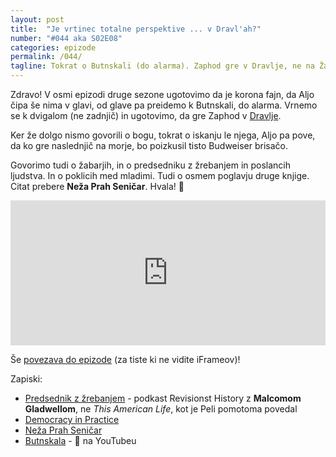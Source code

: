 ```yaml
---
layout: post
title:  "Je vrtinec totalne perspektive ... v Dravl'ah?"
number: "#044 aka S02E08"
categories: epizode
permalink: /044/
tagline: Tokrat o Butnskali (do alarma). Zaphod gre v Dravlje, ne na Žabsvet B. Tudi o dvigalih in bogu. Tudi o žabarjih in novem modelu predsedniških volitev z žrebanjem. Citat prebere Neža Prah Seničar. 
---
```


Zdravo! V osmi epizodi druge sezone ugotovimo da je korona fajn, da Aljo čipa še nima v glavi, od glave pa preidemo k Butnskali, do alarma. Vrnemo se k dvigalom (ne zadnjič) in ugotovimo, da gre Zaphod v [Dravlje](https://en.wikipedia.org/wiki/Dravlje). 

Ker že dolgo nismo govorili o bogu, tokrat o iskanju le njega, Aljo pa pove, da ko gre naslednjič na morje, bo poizkusil tisto Budweiser brisačo. 

Govorimo tudi o žabarjih, in o predsedniku z žrebanjem in poslancih ljudstva. In o poklicih med mladimi. Tudi o osmem poglavju druge knjige. Citat prebere **Neža Prah Seničar**. Hvala! 🙏 

<iframe src="https://open.spotify.com/embed-podcast/episode/0Y8GKvLTPK6oYyvjZSQhf3" width="100%" height="232" frameborder="0" allowtransparency="true" allow="encrypted-media"></iframe>

Še [povezava do epizode](https://apple.co/3u4ef9C) (za tiste ki ne vidite iFrameov)!

Zapiski:
- [Predsednik z žrebanjem](http://revisionisthistory.com/episodes/44-the-powerball-revolution) - podkast Revisionst History z **Malcomom Gladwellom**, ne _This American Life_, kot je Peli pomotoma povedal
- [Democracy in Practice](https://democracyinpractice.org/)
- [Neža Prah Seničar](https://www.instagram.com/neza.p.s/)
- [Butnskala](https://www.youtube.com/watch?v=Kf8LYSQ3SnM) - 🎥 na YouTubeu